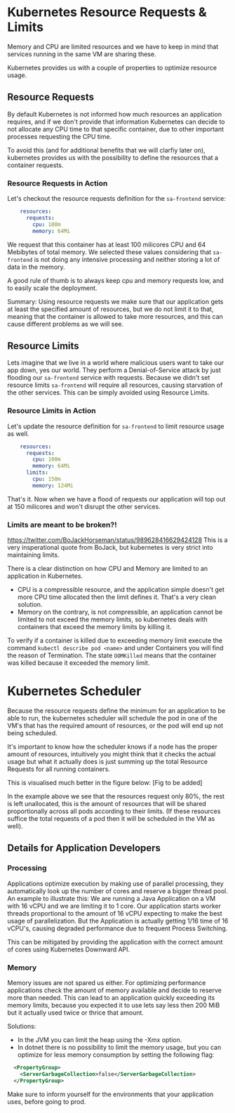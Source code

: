 # Kubernetes Resource Requests & Limits

Memory and CPU are limited resources and we have to keep in mind that services running in the same VM are sharing these.

Kubernetes provides us with a couple of properties to optimize resource usage.

## Resource Requests
By default Kubernetes is not informed how much resources an application requires, and if we don't provide that information Kubernetes can decide to not allocate any CPU time to that specific container, due to other important processes requesting the CPU time.

To avoid this (and for additional benefits that we will clarfiy later on), kubernetes provides us with the possibility to define the resources that a container requests.

### Resource Requests in Action

Let's checkout the resource requests definition for the `sa-frontend` service:
```yaml
    resources:
      requests:
        cpu: 100m
        memory: 64Mi
``` 

We request that this container has at least 100 milicores CPU and 64 Mebibytes of total memory. We selected these values considering that `sa-frontend` is not doing any intensive processing and neither storing a lot of data in the memory.

A good rule of thumb is to always keep cpu and memory requests low, and to easily scale the deployment.

Summary: Using resource requests we make sure that our application gets at least the specified amount of resources, but we do not limit it to that, meaning that the container is allowed to take more resources, and this can cause different problems as we will see.

## Resource Limits
Lets imagine that we live in a world where malicious users want to take our app down, yes our world. They perform a Denial-of-Service attack by just flooding our `sa-frontend` service with requests. Because we didn't set resource limits `sa-frontend` will require all resources, causing starvation of the other services. This can be simply avoided using Resource Limits. 

### Resource Limits in Action
Let's update the resource definition for `sa-frontend` to limit resource usage as well.
```yaml
    resources:
      requests:
        cpu: 100m
        memory: 64Mi
      limits:
        cpu: 150m
        memory: 124Mi
```

That's it. Now when we have a flood of requests our application will top out at 150 milicores and won't disrupt the other services.

### Limits are meant to be broken?!

https://twitter.com/BoJackHorseman/status/989628416629424128
This is a very insperational quote from BoJack, but kubernetes is very strict into maintaining limits.

There is a clear distinction on how CPU and Memory are limited to an application in Kubernetes. 
* CPU is a compressible resource, and the application simple doesn't get more CPU time allocated then the limit defines it. That's a very clean solution. 
* Memory on the contrary, is not compressible, an application cannot be limited to not exceed the memory limits, so kubernetes deals with containers that exceed the memory limits by killing it. 

To verify if a container is killed due to exceeding memory limit execute the command `kubectl describe pod <name>` and under Containers you will find the reason of Termination. The state `OOMKilled` means that the container was killed because it exceeded the memory limit.

# Kubernetes Scheduler
Because the resource requests define the minimum for an application to be able to run, the kubernetes scheduler will schedule the pod in one of the VM's that has the required amount of resources, or the pod will end up not being scheduled.

It's important to know how the scheduler knows if a node has the proper amount of resources, intuitively you might think that it checks the actual usage but what it actually does is just summing up the total Resource Requests for all running containers.

This is visualised much better in the figure below:
[Fig to be added]

In the example above we see that the resources request only 80%, the rest is left unallocated, this is the amount of resources that will be shared proportionally across all pods according to their limits. (If these resources suffice the total requests of a pod then it will be scheduled in the VM as well).

## Details for Application Developers
### Processing
Applications optimize execution by making use of parallel processing, they automatically look up the number of cores and reserve a bigger thread pool. 
An example to illustrate this: We are running a Java Application on a VM with 16 vCPU and we are limiting it to 1 core. Our application starts worker threads proportional to the amount of 16 vCPU expecting to make the best usage of parallelization. But the Application is actually getting 1/16 time of 16 vCPU's, causing degraded performance due to frequent Process Switching.

This can be mitigated by providing the application with the correct amount of cores using Kubernetes Downward API.

### Memory

Memory issues are not spared us either. For optimizing performance applications check the amount of memory available and decide to reserve more than needed. This can lead to an application quickly exceeding its memory limits, because you expected it to use lets say less then 200 MiB but it actually used twice or thrice that amount. 

Solutions:
* In the JVM you can limit the heap using the -Xmx option.
* In dotnet there is no possibility to limit the memory usage, but you can optimize for less memory consumption by setting the following flag:
```xml
  <PropertyGroup> 
    <ServerGarbageCollection>false</ServerGarbageCollection>
  </PropertyGroup>
```

Make sure to inform yourself for the environments that your application uses, before going to prod.